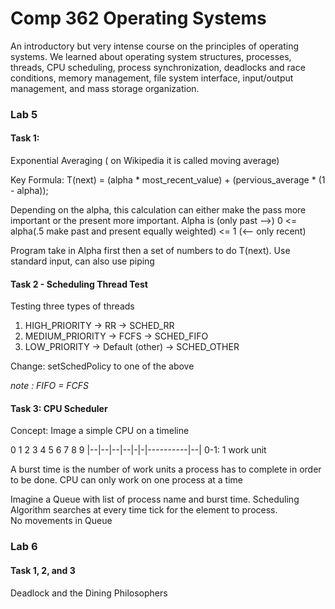 # Comp 362 Operating Systems
An introductory but very intense course on the principles of operating systems. We learned about operating system structures, processes, threads, CPU scheduling, process synchronization, deadlocks and race conditions, memory management, file system interface, input/output management, and mass storage organization.

### Lab 5
#### Task 1:

Exponential Averaging ( on Wikipedia it is called moving average)

Key Formula: T(next) =  (alpha * most_recent_value) + (pervious_average * (1 - alpha));

Depending on the alpha, this calculation can either make the pass more important or the present more important. Alpha is (only past -->) 0 <= alpha(.5 make past and present equally weighted)  <= 1 (<-- only recent)

Program take in Alpha first then a set of numbers to do T(next).
Use standard input, can also use piping


#### Task 2 - Scheduling Thread Test

Testing three types of threads

1. HIGH_PRIORITY → RR → SCHED_RR
2. MEDIUM_PRIORITY → FCFS → SCHED_FIFO
3. LOW_PRIORITY → Default (other) → SCHED_OTHER
 
Change: setSchedPolicy to one of the above

*note : FIFO = FCFS*

#### Task 3: CPU Scheduler
Concept: 
Image a simple CPU on a timeline

0 1 2 3 4 5 6 7 8 9
|--|--|--|--|-|-|----------|--|
0-1: 1 work unit

A burst time is the number of work units a process has to complete in order to be done.
CPU can only work on one process at a time

Imagine a Queue with list of process name and burst time.
Scheduling Algorithm searches at every time tick for the element to process.  
No movements in Queue

### Lab 6

#### Task 1, 2, and 3

Deadlock and the Dining Philosophers



